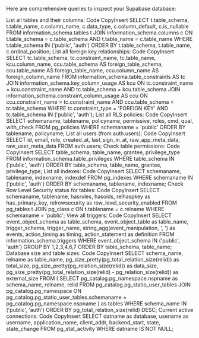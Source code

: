 Here are comprehensive queries to inspect your Supabase database:

List all tables and their columns:
Code
CopyInsert
SELECT 
    t.table_schema,
    t.table_name,
    c.column_name,
    c.data_type,
    c.column_default,
    c.is_nullable
FROM information_schema.tables t
JOIN information_schema.columns c 
    ON t.table_schema = c.table_schema 
    AND t.table_name = c.table_name
WHERE t.table_schema IN ('public', 'auth')
ORDER BY t.table_schema, t.table_name, c.ordinal_position;
List all foreign key relationships:
Code
CopyInsert
SELECT
    tc.table_schema, 
    tc.constraint_name, 
    tc.table_name, 
    kcu.column_name,
    ccu.table_schema AS foreign_table_schema,
    ccu.table_name AS foreign_table_name,
    ccu.column_name AS foreign_column_name 
FROM information_schema.table_constraints AS tc 
JOIN information_schema.key_column_usage AS kcu
    ON tc.constraint_name = kcu.constraint_name
    AND tc.table_schema = kcu.table_schema
JOIN information_schema.constraint_column_usage AS ccu
    ON ccu.constraint_name = tc.constraint_name
    AND ccu.table_schema = tc.table_schema
WHERE tc.constraint_type = 'FOREIGN KEY'
AND tc.table_schema IN ('public', 'auth');
List all RLS policies:
Code
CopyInsert
SELECT
    schemaname,
    tablename,
    policyname,
    permissive,
    roles,
    cmd,
    qual,
    with_check
FROM pg_policies
WHERE schemaname = 'public'
ORDER BY tablename, policyname;
List all users (from auth.users):
Code
CopyInsert
SELECT 
    id,
    email,
    role,
    created_at,
    last_sign_in_at,
    raw_app_meta_data,
    raw_user_meta_data
FROM auth.users;
Check table permissions:
Code
CopyInsert
SELECT
    table_schema,
    table_name,
    grantee,
    privilege_type
FROM information_schema.table_privileges 
WHERE table_schema IN ('public', 'auth')
ORDER BY table_schema, table_name, grantee, privilege_type;
List all indexes:
Code
CopyInsert
SELECT
    schemaname,
    tablename,
    indexname,
    indexdef
FROM pg_indexes
WHERE schemaname IN ('public', 'auth')
ORDER BY schemaname, tablename, indexname;
Check Row Level Security status for tables:
Code
CopyInsert
SELECT 
    schemaname,
    tablename,
    hasrules,
    hasoids,
    relhaspkey as has_primary_key,
    relrowsecurity as row_level_security_enabled
FROM pg_tables t
JOIN pg_class c ON t.tablename = c.relname
WHERE schemaname = 'public';
View all triggers:
Code
CopyInsert
SELECT 
    event_object_schema as table_schema,
    event_object_table as table_name,
    trigger_schema,
    trigger_name,
    string_agg(event_manipulation, ', ') as events,
    action_timing as timing,
    action_statement as definition
FROM information_schema.triggers
WHERE event_object_schema IN ('public', 'auth')
GROUP BY 1,2,3,4,6,7
ORDER BY table_schema, table_name;
Database size and table sizes:
Code
CopyInsert
SELECT
    schema_name,
    relname as table_name,
    pg_size_pretty(pg_total_relation_size(relid)) as total_size,
    pg_size_pretty(pg_relation_size(relid)) as data_size,
    pg_size_pretty(pg_total_relation_size(relid) - pg_relation_size(relid)) as external_size
FROM (
    SELECT 
        pg_catalog.pg_namespace.nspname as schema_name,
        relname,
        relid
    FROM pg_catalog.pg_statio_user_tables
    JOIN pg_catalog.pg_namespace 
        ON pg_catalog.pg_statio_user_tables.schemaname = pg_catalog.pg_namespace.nspname
) as tables
WHERE schema_name IN ('public', 'auth')
ORDER BY pg_total_relation_size(relid) DESC;
Current active connections:
Code
CopyInsert
SELECT 
    datname as database,
    usename as username,
    application_name,
    client_addr,
    backend_start,
    state,
    state_change
FROM pg_stat_activity
WHERE datname IS NOT NULL;
